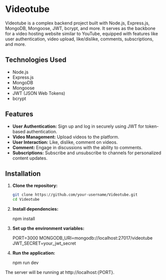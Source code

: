 # Videotube

Videotube is a complex backend project built with Node.js, Express.js, MongoDB, Mongoose, JWT, bcrypt, and more. It serves as the backbone for a video hosting website similar to YouTube, equipped with features like user authentication, video upload, like/dislike, comments, subscriptions, and more.

## Technologies Used

- Node.js
- Express.js
- MongoDB
- Mongoose
- JWT (JSON Web Tokens)
- bcrypt

## Features

- **User Authentication:** Sign up and log in securely using JWT for token-based authentication.
- **Video Management:** Upload videos to the platform.
- **User Interaction:** Like, dislike, comment on videos.
- **Comment:** Engage in discussions with the ability to comments.
- **Subscriptions:** Subscribe and unsubscribe to channels for personalized content updates.

## Installation

1. **Clone the repository:**

   ```bash
   git clone https://github.com/your-username/Videotube.git
   cd Videotube

2. **Install dependencies:**

    npm install

3. **Set up the environment variables:**

    PORT=3000
    MONGODB_URI=mongodb://localhost:27017/videotube
    JWT_SECRET=your_jwt_secret

3. **Run the application:**

    npm run dev


The server will be running at http://localhost:{PORT}.